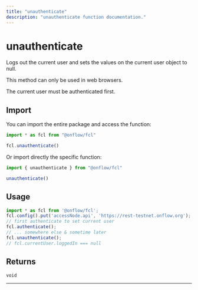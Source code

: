```yaml
---
title: "unauthenticate"
description: "unauthenticate function documentation."
---
```


<!-- THIS DOCUMENT IS AUTO-GENERATED FROM [onflow/fcl/src/fcl.ts](https://github.com/onflow/fcl-js/tree/master/packages/fcl/src/fcl.ts). DO NOT EDIT MANUALLY -->

# unauthenticate

Logs out the current user and sets the values on the current user object to null.

This method can only be used in web browsers.

The current user must be authenticated first.

## Import

You can import the entire package and access the function:

```typescript
import * as fcl from "@onflow/fcl"

fcl.unauthenticate()
```

Or import directly the specific function:

```typescript
import { unauthenticate } from "@onflow/fcl"

unauthenticate()
```

## Usage

```typescript
import * as fcl from '@onflow/fcl';
fcl.config().put('accessNode.api', 'https://rest-testnet.onflow.org');
// first authenticate to set current user
fcl.authenticate();
// ... somewhere else & sometime later
fcl.unauthenticate();
// fcl.currentUser.loggedIn === null
```


## Returns

`void`


---